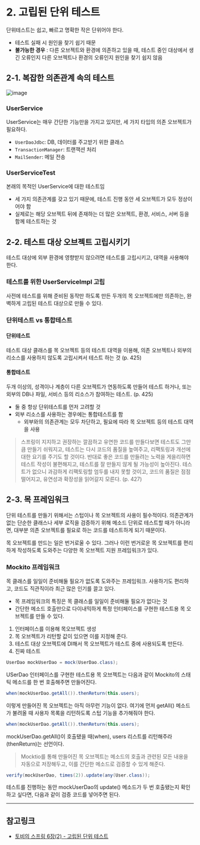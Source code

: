 # 2. 고립된 단위 테스트
단위테스트는 쉽고, 빠르고 명확한 작은 단위어야 한다.
* 테스트 실패 시 원인을 찾기 쉽기 때문
* **불가능한 경우** : 다른 오브젝트와 환경에 의존하고 있을 때, 테스트 중인 대상에서 생긴 오류인지 다른 오브젝트나 환경의 오류인지 원인을 찾기 쉽지 않음

## 2-1. 복잡한 의존관계 속의 테스트

![image](https://dhsim86.github.io/static/assets/img/blog/web/2017-09-07-toby_spring_06_aop/02.png)

### UserService
UserService는 매우 간단한 기능만을 가지고 있지만, 세 가지 타입의 의존 오브젝트가 필요하다.
* `UserDaoJdbc`: DB, 데이터를 주고받기 위한 클래스
* `TransactionManager`: 트랜잭션 처리
* `MailSender`: 메일 전송

### UserServiceTest
본래의 목적인 UserService에 대한 테스트임
* 세 가지 의존관계를 갖고 있기 때문에, 테스트 진행 동안 세 오브젝트가 모두 정상이어야 함
* 실제로는 해당 오브젝트 뒤에 존재하는 더 많은 오브젝트, 환경, 서비스, 서버 등을 함께 테스트하는 것

## 2-2. 테스트 대상 오브젝트 고립시키기
테스트 대상에 외부 환경에 영향받지 않으려면 테스트를 고립시키고, 대역을 사용해야 한다.

### 테스트를 위한 UserServiceImpl 고립
사전에 테스트를 위해 준비된 동작만 하도록 만든 두개의 목 오브젝트에만 의존하는, 완벽하게 고립된 테스트 대상으로 만들 수 있다. 

### 단위테스트 vs 통합테스트
#### 단위테스트
테스트 대상 클래스를 목 오브젝트 등의 테스트 대역을 이용해, 의존 오브젝트나 외부의 리소스를 사용하지 않도록 고립시켜서 테스트 하는 것 (p. 425)

#### 통합테스트 
두개 이상의, 성격이나 계층이 다른 오브젝트가 연동하도록 만들어 테스트 하거나, 또는 외부의 DB나 파일, 서비스 등의 리소스가 참여하는 테스트. (p. 425)

* 둘 중 항상 단위테스트를 먼저 고려할 것
* 외부 리소스를 사용하는 경우에는 통합테스트를 함
    * 외부와의 의존관계는 모두 차단하고, 필요에 따라 목 오브젝트 등의 테스트 대역을 사용
    
> 스프링이 지지하고 권장하는 깔끔하고 유연한 코드를 만들다보면 테스트도 그만큼 만들기 쉬워지고, 테스트는 다시 코드의 품질을 높여주고, 리팩토링과 개선에 대한 요기를 주기도 할 것이다. 반대로 좋은 코드를 만들려는 노력을 게을리하면 테스트 작성이 불편해지고, 테스트를 잘 만들지 않게 될 가능성이 높아진다. 테스트가 없으니 과감하게 리팩토링할 엄두를 내지 못할 것이고, 코드의 품질은 점점 떨어지고, 유연성과 확장성을 읽어갈지 모른다. (p. 427)

## 2-3. 목 프레임워크
단위 테스트를 만들기 위해서는 스텁이나 목 오브젝트의 사용이 필수적이다. 의존관계가 없는 단순한 클래스나 세부 로직을 검증하기 위해 메소드 단위로 테스트할 때가 아니라면, 대부분 의존 오브젝트를 필요로 하는 코드를 테스트하게 되기 때문이다.

목 오브젝트를 만드는 일은 번거로울 수 있다. 그러나 이런 번거로운 목 오브젝트를 편리하게 작성하도록 도와주는 다양한 목 오브젝트 지원 프레임워크가 있다.

### Mockito 프레임워크
목 클래스를 일일이 준비해둘 필요가 없도록 도와주는 프레임워크. 사용하기도 편리하고, 코드도 직관직이라 최근 많은 인기를 끌고 있다.

* 목 프레임워크의 특징은 목 클래스를 일일이 준비해둘 필요가 없다는 것
* 간단한 메소드 호출만으로 다이내믹하게 특정 인터페이스를 구현한 테스트용 목 오브젝트를 만들 수 있다.

1. 인터페이스를 이용해 목오브젝트 생성
2. 목 오브젝트가 리턴할 값이 있으면 이를 지정해 준다.
3. 테스트 대상 오브젝트에 DI해서 목 오브젝트가 테스트 중에 사용되도록 만든다.
4. 진짜 테스트

```java
UserDao mockUserDao = mock(UserDao.class);
```
USerDao 인터페이스를 구현한 테스트용 목 오브젝트는 다음과 같이 Mockito의 스태틱 메소드를 한 번 호출해주면 만들어진다.

```java
when(mockUserDao.getAll()).thenReturn(this.users);
```
이렇게 만들어진 목 오브젝트는 아직 아무런 기능이 없다. 여기에 먼저 getAll() 메소드가 불려올 때 사용자 목록을 리턴하도록 스텁 기능을 추가해줘야 한다.

```java
when(mockUserDao.getAll()).thenReturn(this.users);
```
mockUserDao.getAll()이 호출됐을 때(when), users 리스트를 리턴해주라(thenReturn)는 선언이다.

> Mocktio를 통해 만들어진 목 오브젝트는 메소드의 호출과 관련된 모든 내용을 자동으로 저장해두고, 이를 간단한 메소드로 검증할 수 있게 해준다.

```java
verify(mockUserDao, times(2)).update(any(User.class));
```
테스트를 진행하는 동안 mockUserDao의 update() 메소드가 두 번 호출됐는지 확인하고 싶다면, 다음과 같이 검증 코드를 넣어주면 된다.

***
## 참고링크
* [토비의 스프링 6장(2) - 고립된 단위 테스트](https://happyer16.tistory.com/entry/토비의-스프링-6장2-고립된-단위-테스트?category=692836)
